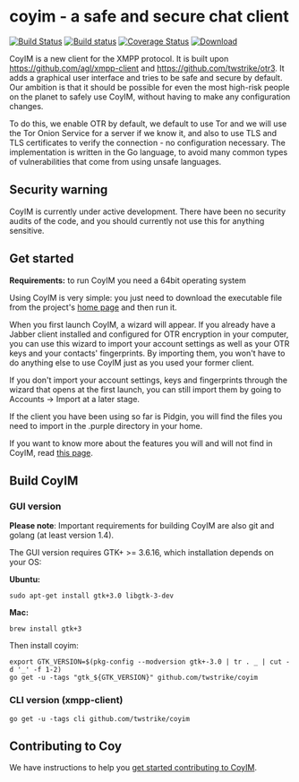 # coyim - a safe and secure chat client

[![Build Status](https://travis-ci.org/twstrike/coyim.svg?branch=master)](https://travis-ci.org/twstrike/coyim)
[![Build status](https://ci.appveyor.com/api/projects/status/hcmdu0qtlcljq19v?svg=true)](https://ci.appveyor.com/project/tcz001/coyim)
[![Coverage Status](https://coveralls.io/repos/twstrike/coyim/badge.svg?branch=master&service=github)](https://coveralls.io/github/twstrike/coyim?branch=master)
[![Download](https://api.bintray.com/packages/twstrike/coyim/coyim-bin/images/download.svg)](https://bintray.com/twstrike/coyim/coyim-bin/_latestVersion#files)

CoyIM is a new client for the XMPP protocol. It is built upon https://github.com/agl/xmpp-client and https://github.com/twstrike/otr3. It adds a graphical user interface and tries to be safe and secure by default. Our ambition is that it should be possible for even the most high-risk people on the planet to safely use CoyIM, without having to make any configuration changes.

To do this, we enable OTR by default, we default to use Tor and we will use the Tor Onion Service for a server if we know it, and also to use TLS and TLS certificates to verify the connection - no configuration necessary. The implementation is written in the Go language, to avoid many common types of vulnerabilities that come from using unsafe languages.

## Security warning

CoyIM is currently under active development. There have been no security audits of the code, and you should currently not use this for anything sensitive.

## Get started

**Requirements:** to run CoyIM you need a 64bit operating system

Using CoyIM is very simple: you just need to download the executable file from the project's [home page](https://coy.im/) and then run it.

When you first launch CoyIM, a wizard will appear. If you already have a Jabber client installed and configured for OTR encryption in your computer, you can use this wizard to import your account settings as well as your OTR keys and your contacts' fingerprints. By importing them, you won't have to do anything else to use CoyIM just as you used your former client.

If you don't import your account settings, keys and fingerprints through the wizard that opens at the first launch, you can still import them by going to Accounts -> Import at a later stage.

If the client you have been using so far is Pidgin, you will find the files you need to import in the .purple directory in your home.

If you want to know more about the features you will and will not find in CoyIM, read [this page](https://coy.im/about/).

## Build CoyIM

### GUI version

**Please note**: Important requirements for building CoyIM are also git and golang (at least version 1.4).

The GUI version requires GTK+ >= 3.6.16, which installation depends on your OS:

**Ubuntu:**

	sudo apt-get install gtk+3.0 libgtk-3-dev

**Mac:**

	brew install gtk+3

Then install coyim:

```
export GTK_VERSION=$(pkg-config --modversion gtk+-3.0 | tr . _ | cut -d '_' -f 1-2)
go get -u -tags "gtk_${GTK_VERSION}" github.com/twstrike/coyim
```

### CLI version (xmpp-client)

```
go get -u -tags cli github.com/twstrike/coyim
```

## Contributing to Coy

We have instructions to help you [get started contributing to
CoyIM](CONTRIBUTING.md).

